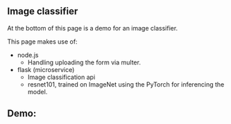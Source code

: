 ## Image classifier

At the bottom of this page is a demo for an image classifier.

This page makes use of:
- node.js
  - Handling uploading the form via multer.
- flask (microservice)
  - Image classification api
  - resnet101, trained on ImageNet using the PyTorch for inferencing the model.

## Demo:

